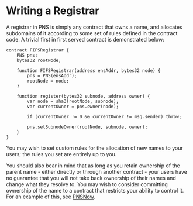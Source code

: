 # Writing a Registrar

A registrar in PNS is simply any contract that owns a name, and allocates subdomains of it according to some set of rules defined in the contract code. A trivial first in first served contract is demonstrated below:

```text
contract FIFSRegistrar {
    PNS pns;
    bytes32 rootNode;

    function FIFSRegistrar(address ensAddr, bytes32 node) {
        pns = PNS(ensAddr);
        rootNode = node;
    }

    function register(bytes32 subnode, address owner) {
        var node = sha3(rootNode, subnode);
        var currentOwner = pns.owner(node);

        if (currentOwner != 0 && currentOwner != msg.sender) throw;

        pns.setSubnodeOwner(rootNode, subnode, owner);
    }
}
```

You may wish to set custom rules for the allocation of new names to your users; the rules you set are entirely up to you.

You should also bear in mind that as long as you retain ownership of the parent name - either directly or through another contract - your users have no guarantee that you will not take back ownership of their names and change what they resolve to. You may wish to consider committing ownership of the name to a contract that restricts your ability to control it. For an example of this, see [PNSNow](https://github.com/pnsdomains/subdomain-registrar).  


